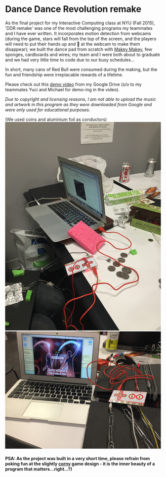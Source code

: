 # Dance Dance Revolution remake 

As the final project for my Interactive Computing class at NYU (Fall 2015), 'DDR remake' was one of the most challenging programs my teammates and I have ever written. It incorporates motion detection from webcams (during the game, stars will fall from the top of the screen, and the players will need to put their hands up and :wave: at the webcam to make them disappear); we built the dance pad from scratch with [Makey Makey](http://makeymakey.com/about/), few sponges, cardboards and wires; my team and I were both about to graduate and we had very little time to code due to our busy schedules...

In short, many cans of Red Bull were consumed during the making, but the fun and friendship were irreplacable rewards of a lifetime. 

Please check out this [demo video](https://drive.google.com/file/d/0ByGiBFdaFyMoZzZvc3VRVzFlUzA/view?usp=sharing) from my Google Drive (s/o to my teammates Yuci and Michael for demo-ing in the video).

*Due to copyright and licensing reasons, I am not able to upload the music and artwork in this program as they were downloaded from Google and were only used for educational purposes.*

(We used coins and aluminium foil as conductors)
![](IMG_1126.JPG)
![](IMG_1127.JPG)

#### PSA: As the project was built in a very short time, please refrain from poking fun at the slightly [corny](http://www.urbandictionary.com/define.php?term=corny) game design - it is the inner beauty of a program that matters...right...?) 